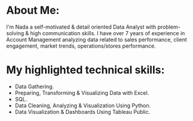 # About Me:

I'm Nada a self-motivated & detail oriented Data Analyst with problem-solving & high communication skills. 
I have over 7 years of experience in Account Management analyzing data related to sales performance, client engagement, market trends, operations/stores performance.

# My highlighted technical skills: 

- Data Gathering.
- Preparing, Transforming & Visualizing Data with Excel.
- SQL.
- Data Cleaning, Analyzing & Visualization Using Python.
- Data Visualization & Dashboards Using Tableau Public.

